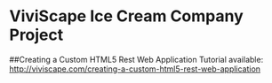# ViviScape Ice Cream Company Project
##Creating a Custom HTML5 Rest Web Application
Tutorial available: http://viviscape.com/creating-a-custom-html5-rest-web-application

